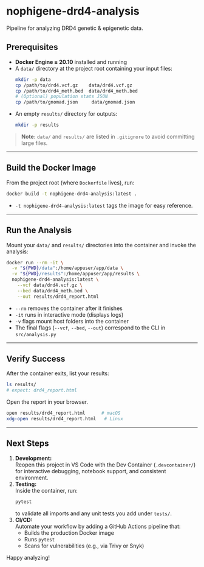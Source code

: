 # nophigene-drd4-analysis

Pipeline for analyzing DRD4 genetic & epigenetic data.  


## Prerequisites

- **Docker Engine ≥ 20.10** installed and running  
- A `data/` directory at the project root containing your input files:
  ```bash
  mkdir -p data
  cp /path/to/drd4.vcf.gz    data/drd4.vcf.gz
  cp /path/to/drd4_meth.bed  data/drd4_meth.bed
  # (Optional) population stats JSON
  cp /path/to/gnomad.json     data/gnomad.json
  ```
- An empty `results/` directory for outputs:
  ```bash
  mkdir -p results
  ```

> **Note:** `data/` and `results/` are listed in `.gitignore` to avoid committing large files.

---

## Build the Docker Image

From the project root (where `Dockerfile` lives), run:

```bash
docker build -t nophigene-drd4-analysis:latest .
```

- `-t nophigene-drd4-analysis:latest` tags the image for easy reference.

---

## Run the Analysis

Mount your `data/` and `results/` directories into the container and invoke the analysis:

```bash
docker run --rm -it \
  -v "${PWD}/data":/home/appuser/app/data \
  -v "${PWD}/results":/home/appuser/app/results \
  nophigene-drd4-analysis:latest \
    --vcf data/drd4.vcf.gz \
    --bed data/drd4_meth.bed \
    --out results/drd4_report.html
```

- `--rm` removes the container after it finishes  
- `-it` runs in interactive mode (displays logs)  
- `-v` flags mount host folders into the container  
- The final flags (`--vcf`, `--bed`, `--out`) correspond to the CLI in `src/analysis.py`

---

## Verify Success

After the container exits, list your results:

```bash
ls results/
# expect: drd4_report.html
```

Open the report in your browser.

```bash
open results/drd4_report.html      # macOS
xdg-open results/drd4_report.html   # Linux
```

---

## Next Steps

1. **Development:**  
   Reopen this project in VS Code with the Dev Container (`.devcontainer/`) for interactive debugging, notebook support, and consistent environment.  
2. **Testing:**  
   Inside the container, run:
   ```bash
   pytest
   ```
   to validate all imports and any unit tests you add under `tests/`.  
3. **CI/CD:**  
   Automate your workflow by adding a GitHub Actions pipeline that:
   - Builds the production Docker image
   - Runs `pytest`
   - Scans for vulnerabilities (e.g., via Trivy or Snyk)

Happy analyzing!
